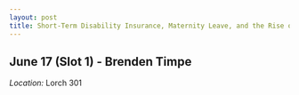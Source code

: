 ```yaml
---
layout: post
title: Short-Term Disability Insurance, Maternity Leave, and the Rise of Working Mothers
---
```

## June 17 (Slot 1) - Brenden Timpe

*Location:* Lorch 301



